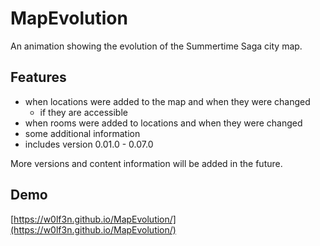 # MapEvolution
An animation showing the evolution of the Summertime Saga city map.

## Features
* when locations were added to the map and when they were changed
  * if they are accessible
* when rooms were added to locations and when they were changed
* some additional information
* includes version 0.01.0 - 0.07.0

More versions and content information will be added in the future.

## Demo
[https://w0lf3n.github.io/MapEvolution/](https://w0lf3n.github.io/MapEvolution/)
